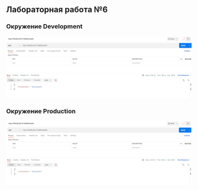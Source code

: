 ## Лабораторная работа №6

### Окружение Development
![1](https://github.com/nikikone/SIT_laba6/blob/main/Screen_6_lab/development.png)
### Окружение Production
![2](https://github.com/nikikone/SIT_laba6/blob/main/Screen_6_lab/production.png)

